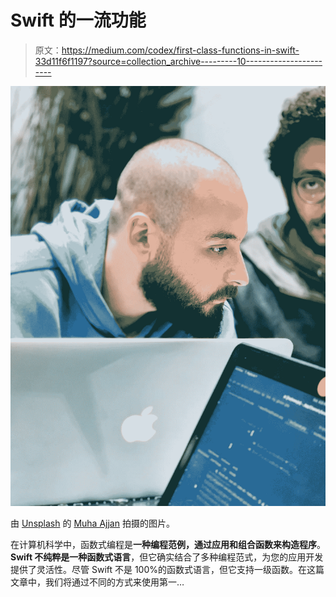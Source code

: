 # Swift 的一流功能

> 原文：<https://medium.com/codex/first-class-functions-in-swift-33d11f6f1197?source=collection_archive---------10----------------------->

![](img/d1d08198db351b6b629a19f8b166bab2.png)

由 [Unsplash](https://unsplash.com/@isword) 的 [Muha Ajjan](https://unsplash.com/@isword) 拍摄的图片。

在计算机科学中，函数式编程是**一种编程范例，通过应用和组合函数来构造程序**。 **Swift 不纯粹是一种函数式语言**，但它确实结合了多种编程范式，为您的应用开发提供了灵活性。尽管 Swift 不是 100%的函数式语言，但它支持一级函数。在这篇文章中，我们将通过不同的方式来使用第一…